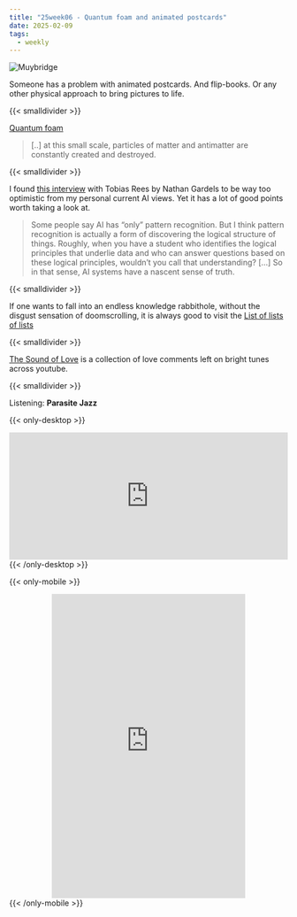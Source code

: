 ```yaml
---
title: "25week06 - Quantum foam and animated postcards"
date: 2025-02-09
tags:
  - weekly
---
```


![Muybridge](/images/posts/IMG20250207131943.webp)

Someone has a problem with animated postcards. And flip-books. Or any other physical approach to bring pictures to life.

{{< smalldivider  >}}

[Quantum foam](https://en.wikipedia.org/wiki/Quantum_foam)
> [..] at this small scale, particles of matter and antimatter are constantly created and destroyed.
> 

{{< smalldivider  >}}

I found [this interview](https://www.noemamag.com/why-ai-is-a-philosophical-rupture/) with Tobias Rees by Nathan Gardels to be way too optimistic from my personal current AI views. Yet it has a lot of good points worth taking a look at.

> Some people say AI has “only” pattern recognition. But I think pattern recognition is actually a form of discovering the logical structure of things. Roughly, when you have a student who identifies the logical principles that underlie data and who can answer questions based on these logical principles, wouldn’t you call that understanding?
[…]
So in that sense, AI systems have a nascent sense of truth.
> 

{{< smalldivider  >}}

If one wants to fall into an endless knowledge rabbithole, without the disgust sensation of doomscrolling, it is always good to visit the [List of lists of lists](https://en.wikipedia.org/wiki/List_of_lists_of_lists)

{{< smalldivider  >}}

[The Sound of Love](https://thesoundof.love/) is a collection of love comments left on bright tunes across youtube. 

{{< smalldivider  >}}

Listening: **Parasite Jazz**

{{< only-desktop >}}
<div style="display: flex; justify-content: center;">
<iframe style="border: 0; width: 700px; height: 230px;" src="https://bandcamp.com/EmbeddedPlayer/album=424056718/size=large/bgcol=ffffff/linkcol=0687f5/tracklist=true/artwork=small/transparent=true/" seamless><a href="https://groovedge.bandcamp.com/album/parasite-jazz">Parasite Jazz by Parasite Jazz</a></iframe>
</div>
{{< /only-desktop >}}


{{< only-mobile >}}
<div style="display: flex; justify-content: center;">
<iframe style="border: 0; width: 350px; height: 550px;" src="https://bandcamp.com/EmbeddedPlayer/album=424056718/size=large/bgcol=ffffff/linkcol=0687f5/transparent=true/" seamless><a href="https://groovedge.bandcamp.com/album/parasite-jazz">Parasite Jazz by Parasite Jazz</a></iframe>
</div>
{{< /only-mobile >}}